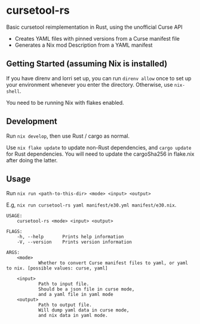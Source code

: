 # cursetool-rs
Basic cursetool reimplementation in Rust, using the unofficial Curse API

 - Creates YAML files with pinned versions from a Curse manifest file
  - Generates a Nix mod Description from a YAML manifest

## Getting Started (assuming Nix is installed)
If you have direnv and lorri set up, you can run `direnv allow` once to set up your environment whenever you enter the directory. Otherwise, use `nix-shell`.

You need to be running Nix with flakes enabled.

## Development

Run `nix develop`, then use Rust / cargo as normal.

Use `nix flake update` to update non-Rust dependencies, and `cargo update` for Rust dependencies.
You will need to update the cargoSha256 in flake.nix after doing the latter.

## Usage

Run `nix run <path-to-this-dir> <mode> <input> <output>`

E.g, `nix run cursetool-rs yaml manifest/e30.yml manifest/e30.nix`.

```
USAGE:
    cursetool-rs <mode> <input> <output>

FLAGS:
    -h, --help       Prints help information
    -V, --version    Prints version information

ARGS:
    <mode>
            Whether to convert Curse manifest files to yaml, or yaml to nix. [possible values: curse, yaml]

    <input>
            Path to input file.
            Should be a json file in curse mode,
            and a yaml file in yaml mode
    <output>
            Path to output file.
            Will dump yaml data in curse mode,
            and nix data in yaml mode.
```

